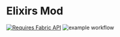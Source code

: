 # Elixirs Mod

[![Requires Fabric API](https://i.imgur.com/Ol1Tcf8.png)](https://www.curseforge.com/minecraft/mc-mods/fabric-api)
![example workflow]()


